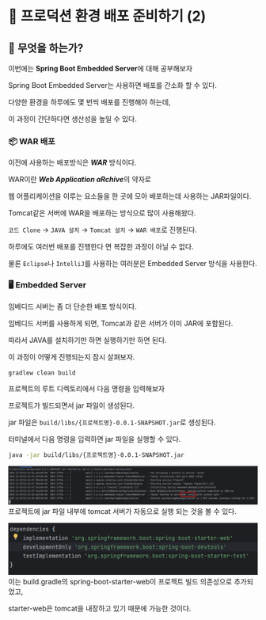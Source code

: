 # 🚀 프로덕션 환경 배포 준비하기 (2)

## 🧐 무엇을 하는가?
이번에는 **Spring Boot Embedded Server**에 대해 공부해보자

Spring Boot Embedded Server는 사용하면 배포를 간소화 할 수 있다.

다양한 환경을 하루에도 몇 번씩 배포를 진행해야 하는데,

이 과정이 간단하다면 생산성을 높일 수 있다.

### 📦 WAR 배포
이전에 사용하는 배포방식은 ***WAR*** 방식이다.

WAR이란 ***Web Application aRchive***의 약자로

웹 어플리케이션을 이루는 요소들을 한 곳에 모아 배포하는데 사용하는 JAR파일이다.

Tomcat같은 서버에 WAR을 배포하는 방식으로 많이 사용해왔다.

`코드 Clone` → `JAVA 설치` → `Tomcat 설치` → `WAR 배포`로 진행된다.

하루에도 여러번 배포를 진행한다 면 복잡한 과정이 아닐 수 없다.

물론 `Eclipse`나 `IntelliJ`를 사용하는 여러분은 Embedded Server 방식을 사용한다.

### 🖥️ Embedded Server
임베디드 서버는 좀 더 단순한 배포 방식이다.

임베디드 서버를 사용하게 되면, Tomcat과 같은 서버가 이미 JAR에 포함된다.

따라서 JAVA를 설치하기만 하면 실행하기만 하면 된다.

이 과정이 어떻게 진행되는지 잠시 살펴보자.
```bash
gradlew clean build
```
프로젝트의 루트 디렉토리에서 다음 명령을 입력해보자

프로젝트가 빌드되면서 jar 파일이 생성된다.

jar 파일은 `build/libs/{프로젝트명}-0.0.1-SNAPSHOT.jar`로 생성된다.

터미널에서 다음 명령을 입력하면 jar 파일을 실행할 수 있다.
```bash
java -jar build/libs/{프로젝트명}-0.0.1-SNAPSHOT.jar
```
![실행 로그](img/excute_log.png)
프로젝트에 jar 파일 내부에 tomcat 서버가 자동으로 실행 되는 것을 볼 수 있다.

![dependencies](img/dependencies.png)
이는 build.gradle의 spring-boot-starter-web이 프로젝트 빌드 의존성으로 추가되었고,

starter-web은 tomcat을 내장하고 있기 때문에 가능한 것이다.